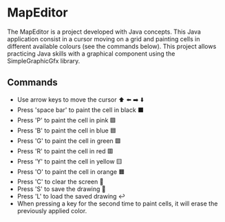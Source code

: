 # MapEditor

The MapEditor is a project developed with Java concepts. This Java application consist in a cursor moving on a grid and painting cells in different available colours (see the commands below). This project allows practicing Java skills with a graphical component using the SimpleGraphicGfx library.


## Commands

- Use arrow keys to move the cursor ⬆️ ⬅️ :arrow_right: ⬇️ 
- Press 'space bar' to paint the cell in black ⬛️
- Press 'P' to paint the cell in pink 🟪
- Press 'B' to paint the cell in blue 🟦
- Press 'G' to paint the cell in green 🟩
- Press 'R' to paint the cell in red 🟥
- Press 'Y' to paint the cell in yellow 🟨
- Press 'O' to paint the cell in orange 🟧
- Press 'C' to clear the screen 🧽
- Press 'S' to save the drawing 📝
- Press 'L' to load the saved drawing :leftwards_arrow_with_hook: 
- When pressing a key for the second time to paint cells, it will erase the previously applied color.
